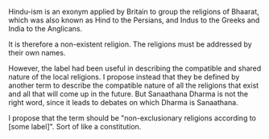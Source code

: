 Hindu-ism is an exonym applied by Britain to group the religions of Bhaarat, which was also known as Hind to the Persians, and Indus to the Greeks and India to the Anglicans.

It is therefore a non-existent religion. The religions must be addressed by their own names.

However, the label had been useful in describing the compatible and shared nature of the local religions. I propose instead that they be defined by another term to describe the compatible nature of all the religions that exist and all that will come up in the future. But Sanaathana Dharma is not the right word, since it leads to debates on which Dharma is Sanaathana.

I propose that the term should be "non-exclusionary religions according to [some label]". Sort of like a constitution.